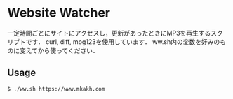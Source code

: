 # Website Watcher

一定時間ごとにサイトにアクセスし，更新があったときにMP3を再生するスクリプトです．
curl, diff, mpg123を使用しています．
ww.sh内の変数を好みのものに変えてから使ってください．

## Usage
```
$ ./ww.sh https://www.mkakh.com
```
